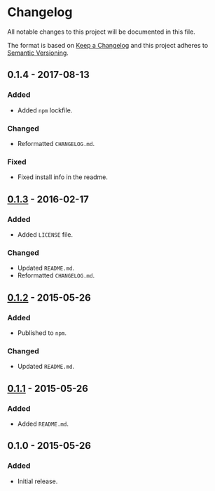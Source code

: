 Changelog
=========
All notable changes to this project will be documented in this file.

The format is based on [Keep a Changelog](http://keepachangelog.com/en/1.0.0/)
and this project adheres to [Semantic Versioning](http://semver.org/spec/v2.0.0.html).

0.1.4 - 2017-08-13
------------------
### Added
- Added `npm` lockfile.

### Changed
- Reformatted `CHANGELOG.md`.

### Fixed
- Fixed install info in the readme.

[0.1.3] - 2016-02-17
--------------------
### Added
- Added `LICENSE` file.

### Changed
- Updated `README.md`.
- Reformatted `CHANGELOG.md`.

[0.1.2] - 2015-05-26
--------------------
### Added
- Published to `npm`.

### Changed
- Updated `README.md`.

[0.1.1] - 2015-05-26
--------------------
### Added
- Added `README.md`.

0.1.0 - 2015-05-26
------------------
### Added
- Initial release.

[0.1.4]: https://github.com/radioactivehamster/date-time/compare/0.1.3...0.1.4
[0.1.3]: https://github.com/radioactivehamster/date-time/compare/0.1.2...0.1.3
[0.1.2]: https://github.com/radioactivehamster/date-time/compare/0.1.1...0.1.2
[0.1.1]: https://github.com/radioactivehamster/date-time/compare/0.1.0...0.1.1
